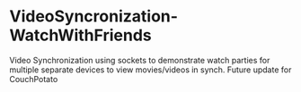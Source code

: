 # VideoSyncronization-WatchWithFriends
Video Synchronization using sockets to demonstrate watch parties for multiple separate devices to view movies/videos in synch. Future update for CouchPotato
